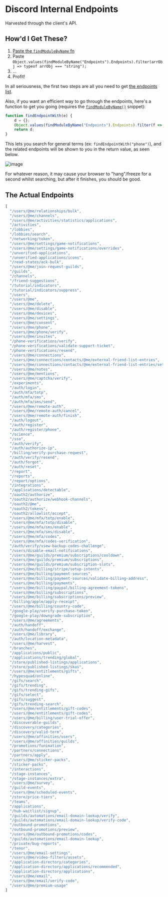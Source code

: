 # Discord Internal Endpoints
Harvested through the client's API.

## How'd I Get These?

1) [Paste the `findModuleByName` fn](https://github.com/13-05/hidden-disc-docs#finding-them-by-display-name)
2) Paste `Object.values(findModuleByName("Endpoints").Endpoints).filter(arrObj => typeof arrObj === "string");`
3) ...
4) Profit!

In all seriousness, the first two steps are all you need to get [the endpoints list](https://github.com/13-05/hidden-disc-docs/blob/main/internals/endpoints.md#the-actual-endpoints).

Also, if you want an efficient way to go through the endpoints, here's a function to get you going (requires the [`findModuleByName()`](https://github.com/13-05/hidden-disc-docs#finding-them-by-display-name) snippet):
```js
function findEndpointWith(e) {
    d = {};
    Object.values(findModuleByName("Endpoints").Endpoints).filter(f => typeof f === "string").filter(j => j.toLowerCase().includes(e.toLowerCase())).forEach(i => d[Object.keys(findModuleByName("Endpoints").Endpoints).find(k => findModuleByName("Endpoints").Endpoints[k] === i)] = `https:${window.GLOBAL_ENV.API_ENDPOINT}/v${window.GLOBAL_ENV.API_VERSION}${i}`);
    return d;
}
```

This lets you search for general terms (ex: `findEndpointWith("phone")`), and the related endpoints will be shown to you in the return value, as seen below.

![image](https://user-images.githubusercontent.com/64506392/166343470-9475b8f2-250f-457b-bbee-7d88ed671763.png)

For whatever reason, it may cause your browser to "hang"/freeze for a second whilst searching, but after it finishes, you should be good.

## The Actual Endpoints

```js
[
  "/users/@me/relationships/bulk",
  "/users/@me/channels",
  "/users/@me/activities/statistics/applications",
  "/activities",
  "/lobbies",
  "/lobbies/search",
  "/networking/token",
  "/users/@me/settings/game-notifications",
  "/users/@me/settings/game-notifications/overrides",
  "/unverified-applications",
  "/unverified-applications/icons",
  "/read-states/ack-bulk",
  "/users/@me/join-request-guilds",
  "/guilds",
  "/channels",
  "/friend-suggestions",
  "/tutorial/indicators",
  "/tutorial/indicators/suppress",
  "/users",
  "/users/@me",
  "/users/@me/delete",
  "/users/@me/disable",
  "/users/@me/devices",
  "/users/@me/settings",
  "/users/@me/consent",
  "/users/@me/phone",
  "/users/@me/phone/verify",
  "/users/@me/invites",
  "/phone-verifications/verify",
  "/phone-verifications/validate-support-ticket",
  "/phone-verifications/resend",
  "/users/@me/connections",
  "/users/@me/connections/contacts/@me/external-friend-list-entries",
  "/users/@me/connections/contacts/@me/external-friend-list-entries/settings",
  "/users/@me/notes",
  "/users/@me/mentions",
  "/users/@me/captcha/verify",
  "/experiments",
  "/auth/login",
  "/auth/mfa/totp",
  "/auth/mfa/sms",
  "/auth/mfa/sms/send",
  "/users/@me/remote-auth",
  "/users/@me/remote-auth/cancel",
  "/users/@me/remote-auth/finish",
  "/auth/logout",
  "/auth/register",
  "/auth/register/phone",
  "/science",
  "/sso",
  "/auth/verify",
  "/auth/authorize-ip",
  "/billing/verify-purchase-request",
  "/auth/verify/resend",
  "/auth/forgot",
  "/auth/reset",
  "/report",
  "/reports",
  "/report/options",
  "/integrations",
  "/applications/detectable",
  "/oauth2/authorize",
  "/oauth2/authorize/webhook-channels",
  "/oauth2/@me",
  "/oauth2/tokens",
  "/oauth2/allowlist/accept",
  "/users/@me/mfa/totp/enable",
  "/users/@me/mfa/totp/disable",
  "/users/@me/mfa/sms/enable",
  "/users/@me/mfa/sms/disable",
  "/users/@me/mfa/codes",
  "/users/@me/mfa/codes-verification",
  "/auth/verify/view-backup-codes-challenge",
  "/users/disable-email-notifications",
  "/users/@me/guilds/premium/subscriptions/cooldown",
  "/users/@me/guilds/premium/subscriptions",
  "/users/@me/guilds/premium/subscription-slots",
  "/users/@me/billing/stripe/setup-intents",
  "/users/@me/billing/payment-sources",
  "/users/@me/billing/payment-sources/validate-billing-address",
  "/users/@me/billing/payments",
  "/users/@me/billing/paypal/billing-agreement-tokens",
  "/users/@me/billing/subscriptions",
  "/users/@me/billing/subscriptions/preview",
  "/billing/apple/apply-receipt",
  "/users/@me/billing/country-code",
  "/google-play/verify-purchase-token",
  "/google-play/downgrade-subscription",
  "/users/@me/agreements",
  "/auth/handoff",
  "/auth/handoff/exchange",
  "/users/@me/library",
  "/auth/location-metadata",
  "/users/@me/harvest",
  "/branches",
  "/applications/public",
  "/applications/trending/global",
  "/store/published-listings/applications",
  "/store/published-listings/skus",
  "/users/@me/entitlements/gifts",
  "/hypesquad/online",
  "/gifs/search",
  "/gifs/trending",
  "/gifs/trending-gifs",
  "/gifs/select",
  "/gifs/suggest",
  "/gifs/trending-search",
  "/users/@me/entitlements/gift-codes",
  "/users/@me/entitlements/gift-codes",
  "/users/@me/billing/user-trial-offer",
  "/discoverable-guilds",
  "/discovery/categories",
  "/discovery/valid-term",
  "/users/@me/affinities/users",
  "/users/@me/affinities/guilds",
  "/promotions/funimation",
  "/partners/connections",
  "/partners/apply",
  "/users/@me/sticker-packs",
  "/sticker-packs",
  "/interactions",
  "/stage-instances",
  "/stage-instances/extra",
  "/users/@me/survey",
  "/guild-events",
  "/users/@me/scheduled-events",
  "/store/price-tiers",
  "/teams",
  "/applications",
  "/hub-waitlist/signup",
  "/guilds/automations/email-domain-lookup/verify",
  "/guilds/automations/email-domain-lookup/verify-code",
  "/outbound-promotions",
  "/outbound-promotions/preview",
  "/users/@me/outbound-promotions/codes",
  "/guilds/automations/email-domain-lookup",
  "/private/bug-reports",
  "/tenor",
  "/users/@me/email-settings",
  "/users/@me/video-filters/assets",
  "/application-directory/categories",
  "/application-directory/applications/recommended",
  "/application-directory/applications",
  "/users/@me/email",
  "/users/@me/email/verify-code",
  "/users/@me/premium-usage"
]
```
